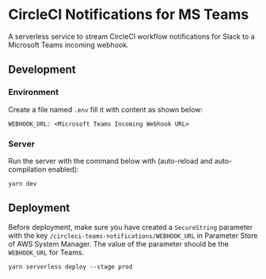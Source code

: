 # CircleCI Notifications for MS Teams

A serverless service to stream CircleCI workflow notifications for Slack to a Microsoft Teams incoming webhook.

## Development

### Environment

Create a file named `.env` fill it with content as shown below:

```
WEBHOOK_URL: <Microsoft Teams Incoming Webhook URL>
```

### Server

Run the server with the command below with (auto-reload and auto-compilation enabled):

```shell
yarn dev
```

## Deployment

Before deployment, make sure you have created a `SecureString` parameter with the key `/circleci-teams-notifications/WEBHOOK_URL` in Parameter Store of AWS System Manager.
The value of the parameter should be the `WEBHOOK_URL` for Teams.

```shell
yarn serverless deploy --stage prod
```
